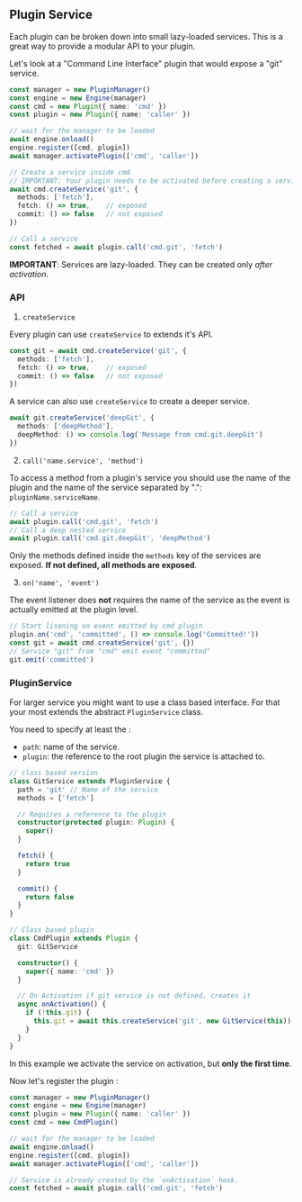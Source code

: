 ## Plugin Service

Each plugin can be broken down into small lazy-loaded services. This is a great way to provide a modular API to your plugin.

Let's look at a "Command Line Interface" plugin that would expose a "git" service.

```typescript
const manager = new PluginManager()
const engine = new Engine(manager)
const cmd = new Plugin({ name: 'cmd' })
const plugin = new Plugin({ name: 'caller' })

// wait for the manager to be loaded
await engine.onload()
engine.register([cmd, plugin])
await manager.activatePlugin(['cmd', 'caller'])

// Create a service inside cmd
// IMPORTANT: Your plugin needs to be activated before creating a service
await cmd.createService('git', {
  methods: ['fetch'],
  fetch: () => true,    // exposed
  commit: () => false   // not exposed
})

// Call a service
const fetched = await plugin.call('cmd.git', 'fetch')
```

**IMPORTANT**: Services are lazy-loaded. They can be created only _after activation_. 

### API

1. `createService`

Every plugin can use `createService` to extends it's API.

```typescript
const git = await cmd.createService('git', {
  methods: ['fetch'],
  fetch: () => true,    // exposed
  commit: () => false   // not exposed
})
```

A service can also use `createService` to create a deeper service.

```typescript
await git.createService('deepGit', {
  methods: ['deepMethod'],
  deepMethod: () => console.log('Message from cmd.git.deepGit')
})
```

2. `call('name.service', 'method')`

To access a method from a plugin's service you should use the name of the plugin and the name of the service separated by ".": `pluginName.serviceName`.

```typescript
// Call a service
await plugin.call('cmd.git', 'fetch')
// Call a deep nested service
await plugin.call('cmd.git.deepGit', 'deepMethod')
```

Only the methods defined inside the `methods` key of the services are exposed. **If not defined, all methods are exposed**.

3. `on('name', 'event')`

The event listener does **not** requires the name of the service as the event is actually emitted at the plugin level.


```typescript
// Start lisening on event emitted by cmd plugin
plugin.on('cmd', 'committed', () => console.log('Committed!'))
const git = await cmd.createService('git', {})
// Service "git" from "cmd" emit event "committed"
git.emit('committed')
```


### PluginService

For larger service you might want to use a class based interface. For that your most extends the abstract `PluginService` class.

You need to specify at least the :
- `path`: name of the service.
- `plugin`: the reference to the root plugin the service is attached to.

```typescript
// class based version
class GitService extends PluginService {
  path = 'git' // Name of the service
  methods = ['fetch']

  // Requires a reference to the plugin
  constructor(protected plugin: Plugin) {
    super()
  }

  fetch() {
    return true
  }

  commit() {
    return false
  }
}

// Class based plugin
class CmdPlugin extends Plugin {
  git: GitService

  constructor() {
    super({ name: 'cmd' })
  }

  // On Activation if git service is not defined, creates it
  async onActivation() {
    if (!this.git) {
      this.git = await this.createService('git', new GitService(this))
    }
  }
}
```

In this example we activate the service on activation, but **only the first time**.

Now let's register the plugin : 
```typescript
const manager = new PluginManager()
const engine = new Engine(manager)
const plugin = new Plugin({ name: 'caller' })
const cmd = new CmdPlugin()

// wait for the manager to be loaded
await engine.onload()
engine.register([cmd, plugin])
await manager.activatePlugin(['cmd', 'caller'])

// Service is already created by the `onActivation` hook.
const fetched = await plugin.call('cmd.git', 'fetch')
```